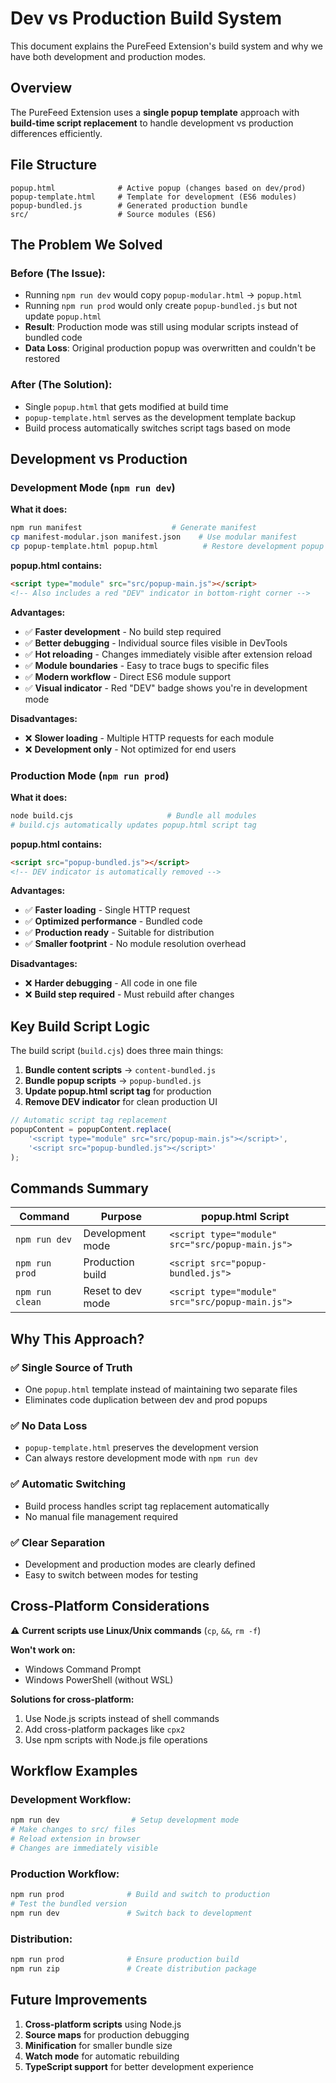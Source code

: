 # Dev vs Production Build System

This document explains the PureFeed Extension's build system and why we have both development and production modes.

## Overview

The PureFeed Extension uses a **single popup template** approach with **build-time script replacement** to handle development vs production differences efficiently.

## File Structure

```
popup.html              # Active popup (changes based on dev/prod)
popup-template.html     # Template for development (ES6 modules)
popup-bundled.js        # Generated production bundle
src/                    # Source modules (ES6)
```

## The Problem We Solved

### Before (The Issue):

- Running `npm run dev` would copy `popup-modular.html` → `popup.html`
- Running `npm run prod` would only create `popup-bundled.js` but not update `popup.html`
- **Result**: Production mode was still using modular scripts instead of bundled code
- **Data Loss**: Original production popup was overwritten and couldn't be restored

### After (The Solution):

- Single `popup.html` that gets modified at build time
- `popup-template.html` serves as the development template backup
- Build process automatically switches script tags based on mode

## Development vs Production

### Development Mode (`npm run dev`)

**What it does:**

```bash
npm run manifest                    # Generate manifest
cp manifest-modular.json manifest.json    # Use modular manifest
cp popup-template.html popup.html          # Restore development popup
```

**popup.html contains:**

```html
<script type="module" src="src/popup-main.js"></script>
<!-- Also includes a red "DEV" indicator in bottom-right corner -->
```

**Advantages:**

- ✅ **Faster development** - No build step required
- ✅ **Better debugging** - Individual source files visible in DevTools
- ✅ **Hot reloading** - Changes immediately visible after extension reload
- ✅ **Module boundaries** - Easy to trace bugs to specific files
- ✅ **Modern workflow** - Direct ES6 module support
- ✅ **Visual indicator** - Red "DEV" badge shows you're in development mode

**Disadvantages:**

- ❌ **Slower loading** - Multiple HTTP requests for each module
- ❌ **Development only** - Not optimized for end users

### Production Mode (`npm run prod`)

**What it does:**

```bash
node build.cjs                     # Bundle all modules
# build.cjs automatically updates popup.html script tag
```

**popup.html contains:**

```html
<script src="popup-bundled.js"></script>
<!-- DEV indicator is automatically removed -->
```

**Advantages:**

- ✅ **Faster loading** - Single HTTP request
- ✅ **Optimized performance** - Bundled code
- ✅ **Production ready** - Suitable for distribution
- ✅ **Smaller footprint** - No module resolution overhead

**Disadvantages:**

- ❌ **Harder debugging** - All code in one file
- ❌ **Build step required** - Must rebuild after changes

## Key Build Script Logic

The build script (`build.cjs`) does three main things:

1. **Bundle content scripts** → `content-bundled.js`
2. **Bundle popup scripts** → `popup-bundled.js`
3. **Update popup.html script tag** for production
4. **Remove DEV indicator** for clean production UI

```javascript
// Automatic script tag replacement
popupContent = popupContent.replace(
    '<script type="module" src="src/popup-main.js"></script>',
    '<script src="popup-bundled.js"></script>'
);
```

## Commands Summary

| Command         | Purpose           | popup.html Script                                |
| --------------- | ----------------- | ------------------------------------------------ |
| `npm run dev`   | Development mode  | `<script type="module" src="src/popup-main.js">` |
| `npm run prod`  | Production build  | `<script src="popup-bundled.js">`                |
| `npm run clean` | Reset to dev mode | `<script type="module" src="src/popup-main.js">` |

## Why This Approach?

### ✅ **Single Source of Truth**

- One `popup.html` template instead of maintaining two separate files
- Eliminates code duplication between dev and prod popups

### ✅ **No Data Loss**

- `popup-template.html` preserves the development version
- Can always restore development mode with `npm run dev`

### ✅ **Automatic Switching**

- Build process handles script tag replacement automatically
- No manual file management required

### ✅ **Clear Separation**

- Development and production modes are clearly defined
- Easy to switch between modes for testing

## Cross-Platform Considerations

⚠️ **Current scripts use Linux/Unix commands** (`cp`, `&&`, `rm -f`)

**Won't work on:**

- Windows Command Prompt
- Windows PowerShell (without WSL)

**Solutions for cross-platform:**

1. Use Node.js scripts instead of shell commands
2. Add cross-platform packages like `cpx2`
3. Use npm scripts with Node.js file operations

## Workflow Examples

### Development Workflow:

```bash
npm run dev                # Setup development mode
# Make changes to src/ files
# Reload extension in browser
# Changes are immediately visible
```

### Production Workflow:

```bash
npm run prod              # Build and switch to production
# Test the bundled version
npm run dev               # Switch back to development
```

### Distribution:

```bash
npm run prod              # Ensure production build
npm run zip               # Create distribution package
```

## Future Improvements

1. **Cross-platform scripts** using Node.js
2. **Source maps** for production debugging
3. **Minification** for smaller bundle size
4. **Watch mode** for automatic rebuilding
5. **TypeScript support** for better development experience
